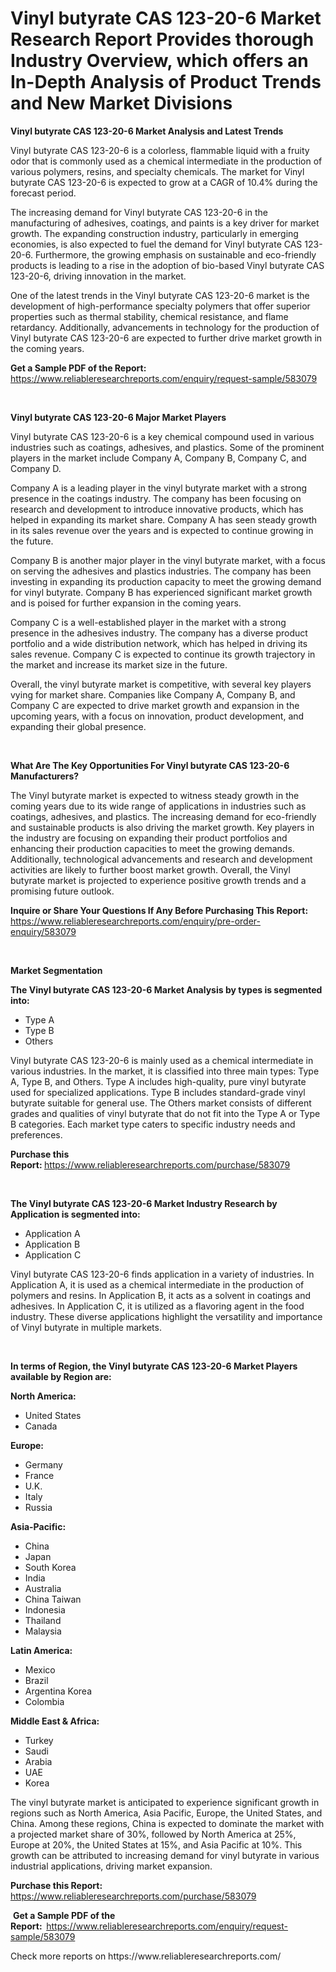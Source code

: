 <p><h1>Vinyl butyrate CAS 123-20-6 Market Research Report Provides thorough Industry Overview, which offers an In-Depth Analysis of Product Trends and New Market Divisions</h1></p><p><strong>Vinyl butyrate CAS 123-20-6 Market Analysis and Latest Trends</strong></p>
<p><p>Vinyl butyrate CAS 123-20-6 is a colorless, flammable liquid with a fruity odor that is commonly used as a chemical intermediate in the production of various polymers, resins, and specialty chemicals. The market for Vinyl butyrate CAS 123-20-6 is expected to grow at a CAGR of 10.4% during the forecast period. </p><p>The increasing demand for Vinyl butyrate CAS 123-20-6 in the manufacturing of adhesives, coatings, and paints is a key driver for market growth. The expanding construction industry, particularly in emerging economies, is also expected to fuel the demand for Vinyl butyrate CAS 123-20-6. Furthermore, the growing emphasis on sustainable and eco-friendly products is leading to a rise in the adoption of bio-based Vinyl butyrate CAS 123-20-6, driving innovation in the market.</p><p>One of the latest trends in the Vinyl butyrate CAS 123-20-6 market is the development of high-performance specialty polymers that offer superior properties such as thermal stability, chemical resistance, and flame retardancy. Additionally, advancements in technology for the production of Vinyl butyrate CAS 123-20-6 are expected to further drive market growth in the coming years.</p></p>
<p><strong>Get a Sample PDF of the Report:&nbsp;</strong> <a href="https://www.reliableresearchreports.com/enquiry/request-sample/583079">https://www.reliableresearchreports.com/enquiry/request-sample/583079</a></p>
<p>&nbsp;</p>
<p><strong>Vinyl butyrate CAS 123-20-6 Major Market Players</strong></p>
<p><p>Vinyl butyrate CAS 123-20-6 is a key chemical compound used in various industries such as coatings, adhesives, and plastics. Some of the prominent players in the market include Company A, Company B, Company C, and Company D.</p><p>Company A is a leading player in the vinyl butyrate market with a strong presence in the coatings industry. The company has been focusing on research and development to introduce innovative products, which has helped in expanding its market share. Company A has seen steady growth in its sales revenue over the years and is expected to continue growing in the future.</p><p>Company B is another major player in the vinyl butyrate market, with a focus on serving the adhesives and plastics industries. The company has been investing in expanding its production capacity to meet the growing demand for vinyl butyrate. Company B has experienced significant market growth and is poised for further expansion in the coming years.</p><p>Company C is a well-established player in the market with a strong presence in the adhesives industry. The company has a diverse product portfolio and a wide distribution network, which has helped in driving its sales revenue. Company C is expected to continue its growth trajectory in the market and increase its market size in the future.</p><p>Overall, the vinyl butyrate market is competitive, with several key players vying for market share. Companies like Company A, Company B, and Company C are expected to drive market growth and expansion in the upcoming years, with a focus on innovation, product development, and expanding their global presence.</p></p>
<p>&nbsp;</p>
<p><strong>What Are The Key Opportunities For Vinyl butyrate CAS 123-20-6 Manufacturers?</strong></p>
<p><p>The Vinyl butyrate market is expected to witness steady growth in the coming years due to its wide range of applications in industries such as coatings, adhesives, and plastics. The increasing demand for eco-friendly and sustainable products is also driving the market growth. Key players in the industry are focusing on expanding their product portfolios and enhancing their production capacities to meet the growing demands. Additionally, technological advancements and research and development activities are likely to further boost market growth. Overall, the Vinyl butyrate market is projected to experience positive growth trends and a promising future outlook.</p></p>
<p><strong>Inquire or Share Your Questions If Any Before Purchasing This Report:</strong> <a href="https://www.reliableresearchreports.com/enquiry/pre-order-enquiry/583079">https://www.reliableresearchreports.com/enquiry/pre-order-enquiry/583079</a></p>
<p>&nbsp;</p>
<p><strong>Market Segmentation</strong></p>
<p><strong>The Vinyl butyrate CAS 123-20-6 Market Analysis by types is segmented into:</strong></p>
<p><ul><li>Type A</li><li>Type B</li><li>Others</li></ul></p>
<p><p>Vinyl butyrate CAS 123-20-6 is mainly used as a chemical intermediate in various industries. In the market, it is classified into three main types: Type A, Type B, and Others. Type A includes high-quality, pure vinyl butyrate used for specialized applications. Type B includes standard-grade vinyl butyrate suitable for general use. The Others market consists of different grades and qualities of vinyl butyrate that do not fit into the Type A or Type B categories. Each market type caters to specific industry needs and preferences.</p></p>
<p><strong>Purchase this Report:&nbsp;</strong><a href="https://www.reliableresearchreports.com/purchase/583079">https://www.reliableresearchreports.com/purchase/583079</a></p>
<p>&nbsp;</p>
<p><strong>The Vinyl butyrate CAS 123-20-6 Market Industry Research by Application is segmented into:</strong></p>
<p><ul><li>Application A</li><li>Application B</li><li>Application C</li></ul></p>
<p><p>Vinyl butyrate CAS 123-20-6 finds application in a variety of industries. In Application A, it is used as a chemical intermediate in the production of polymers and resins. In Application B, it acts as a solvent in coatings and adhesives. In Application C, it is utilized as a flavoring agent in the food industry. These diverse applications highlight the versatility and importance of Vinyl butyrate in multiple markets.</p></p>
<p>&nbsp;</p>
<p><strong>In terms of Region, the Vinyl butyrate CAS 123-20-6 Market Players available by Region are:</strong></p>
<p>
    <p> <strong> North America: </strong>
        <ul>
            <li>United States</li>
            <li>Canada</li>
        </ul>
        </p> 
    <p> <strong> Europe: </strong>
        <ul>
            <li>Germany</li>
            <li>France</li>
            <li>U.K.</li>
            <li>Italy</li>
            <li>Russia</li>
        </ul>
        </p> 
    <p> <strong> Asia-Pacific: </strong>
        <ul>
            <li>China</li>
            <li>Japan</li>
            <li>South Korea</li>
            <li>India</li>
            <li>Australia</li>
            <li>China Taiwan</li>
            <li>Indonesia</li>
            <li>Thailand</li>
            <li>Malaysia</li>
        </ul>
        </p> 
    <p> <strong> Latin America: </strong>
        <ul>
            <li>Mexico</li>
            <li>Brazil</li>
            <li>Argentina Korea</li>
            <li>Colombia</li>
        </ul>
        </p> 
    <p> <strong> Middle East & Africa: </strong>
        <ul>
            <li>Turkey</li>
            <li>Saudi</li>
            <li>Arabia</li>
            <li>UAE</li>
            <li>Korea</li>
        </ul>
    </p>
    </p>
<p><p>The vinyl butyrate market is anticipated to experience significant growth in regions such as North America, Asia Pacific, Europe, the United States, and China. Among these regions, China is expected to dominate the market with a projected market share of 30%, followed by North America at 25%, Europe at 20%, the United States at 15%, and Asia Pacific at 10%. This growth can be attributed to increasing demand for vinyl butyrate in various industrial applications, driving market expansion.</p></p>
<p><strong>Purchase this Report: </strong><a href="https://www.reliableresearchreports.com/purchase/583079">https://www.reliableresearchreports.com/purchase/583079</a></p>
<p>&nbsp;<strong>Get a Sample PDF of the Report:&nbsp;&nbsp;</strong><a href="https://www.reliableresearchreports.com/enquiry/request-sample/583079">https://www.reliableresearchreports.com/enquiry/request-sample/583079</a></p>
<p><strong></strong></p>
<p>Check more reports on https://www.reliableresearchreports.com/</p>
